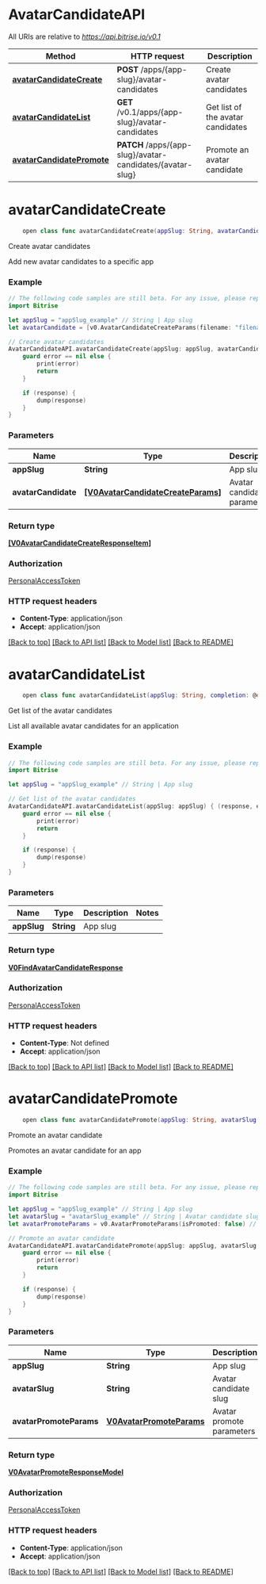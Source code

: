 # AvatarCandidateAPI

All URIs are relative to *https://api.bitrise.io/v0.1*

Method | HTTP request | Description
------------- | ------------- | -------------
[**avatarCandidateCreate**](AvatarCandidateAPI.md#avatarcandidatecreate) | **POST** /apps/{app-slug}/avatar-candidates | Create avatar candidates
[**avatarCandidateList**](AvatarCandidateAPI.md#avatarcandidatelist) | **GET** /v0.1/apps/{app-slug}/avatar-candidates | Get list of the avatar candidates
[**avatarCandidatePromote**](AvatarCandidateAPI.md#avatarcandidatepromote) | **PATCH** /apps/{app-slug}/avatar-candidates/{avatar-slug} | Promote an avatar candidate


# **avatarCandidateCreate**
```swift
    open class func avatarCandidateCreate(appSlug: String, avatarCandidate: [V0AvatarCandidateCreateParams], completion: @escaping (_ data: [V0AvatarCandidateCreateResponseItem]?, _ error: Error?) -> Void)
```

Create avatar candidates

Add new avatar candidates to a specific app

### Example 
```swift
// The following code samples are still beta. For any issue, please report via http://github.com/OpenAPITools/openapi-generator/issues/new
import Bitrise

let appSlug = "appSlug_example" // String | App slug
let avatarCandidate = [v0.AvatarCandidateCreateParams(filename: "filename_example", filesize: 123)] // [V0AvatarCandidateCreateParams] | Avatar candidate parameters

// Create avatar candidates
AvatarCandidateAPI.avatarCandidateCreate(appSlug: appSlug, avatarCandidate: avatarCandidate) { (response, error) in
    guard error == nil else {
        print(error)
        return
    }

    if (response) {
        dump(response)
    }
}
```

### Parameters

Name | Type | Description  | Notes
------------- | ------------- | ------------- | -------------
 **appSlug** | **String** | App slug | 
 **avatarCandidate** | [**[V0AvatarCandidateCreateParams]**](V0AvatarCandidateCreateParams.md) | Avatar candidate parameters | 

### Return type

[**[V0AvatarCandidateCreateResponseItem]**](V0AvatarCandidateCreateResponseItem.md)

### Authorization

[PersonalAccessToken](../README.md#PersonalAccessToken)

### HTTP request headers

 - **Content-Type**: application/json
 - **Accept**: application/json

[[Back to top]](#) [[Back to API list]](../README.md#documentation-for-api-endpoints) [[Back to Model list]](../README.md#documentation-for-models) [[Back to README]](../README.md)

# **avatarCandidateList**
```swift
    open class func avatarCandidateList(appSlug: String, completion: @escaping (_ data: V0FindAvatarCandidateResponse?, _ error: Error?) -> Void)
```

Get list of the avatar candidates

List all available avatar candidates for an application

### Example 
```swift
// The following code samples are still beta. For any issue, please report via http://github.com/OpenAPITools/openapi-generator/issues/new
import Bitrise

let appSlug = "appSlug_example" // String | App slug

// Get list of the avatar candidates
AvatarCandidateAPI.avatarCandidateList(appSlug: appSlug) { (response, error) in
    guard error == nil else {
        print(error)
        return
    }

    if (response) {
        dump(response)
    }
}
```

### Parameters

Name | Type | Description  | Notes
------------- | ------------- | ------------- | -------------
 **appSlug** | **String** | App slug | 

### Return type

[**V0FindAvatarCandidateResponse**](V0FindAvatarCandidateResponse.md)

### Authorization

[PersonalAccessToken](../README.md#PersonalAccessToken)

### HTTP request headers

 - **Content-Type**: Not defined
 - **Accept**: application/json

[[Back to top]](#) [[Back to API list]](../README.md#documentation-for-api-endpoints) [[Back to Model list]](../README.md#documentation-for-models) [[Back to README]](../README.md)

# **avatarCandidatePromote**
```swift
    open class func avatarCandidatePromote(appSlug: String, avatarSlug: String, avatarPromoteParams: V0AvatarPromoteParams, completion: @escaping (_ data: V0AvatarPromoteResponseModel?, _ error: Error?) -> Void)
```

Promote an avatar candidate

Promotes an avatar candidate for an app

### Example 
```swift
// The following code samples are still beta. For any issue, please report via http://github.com/OpenAPITools/openapi-generator/issues/new
import Bitrise

let appSlug = "appSlug_example" // String | App slug
let avatarSlug = "avatarSlug_example" // String | Avatar candidate slug
let avatarPromoteParams = v0.AvatarPromoteParams(isPromoted: false) // V0AvatarPromoteParams | Avatar promote parameters

// Promote an avatar candidate
AvatarCandidateAPI.avatarCandidatePromote(appSlug: appSlug, avatarSlug: avatarSlug, avatarPromoteParams: avatarPromoteParams) { (response, error) in
    guard error == nil else {
        print(error)
        return
    }

    if (response) {
        dump(response)
    }
}
```

### Parameters

Name | Type | Description  | Notes
------------- | ------------- | ------------- | -------------
 **appSlug** | **String** | App slug | 
 **avatarSlug** | **String** | Avatar candidate slug | 
 **avatarPromoteParams** | [**V0AvatarPromoteParams**](V0AvatarPromoteParams.md) | Avatar promote parameters | 

### Return type

[**V0AvatarPromoteResponseModel**](V0AvatarPromoteResponseModel.md)

### Authorization

[PersonalAccessToken](../README.md#PersonalAccessToken)

### HTTP request headers

 - **Content-Type**: application/json
 - **Accept**: application/json

[[Back to top]](#) [[Back to API list]](../README.md#documentation-for-api-endpoints) [[Back to Model list]](../README.md#documentation-for-models) [[Back to README]](../README.md)

